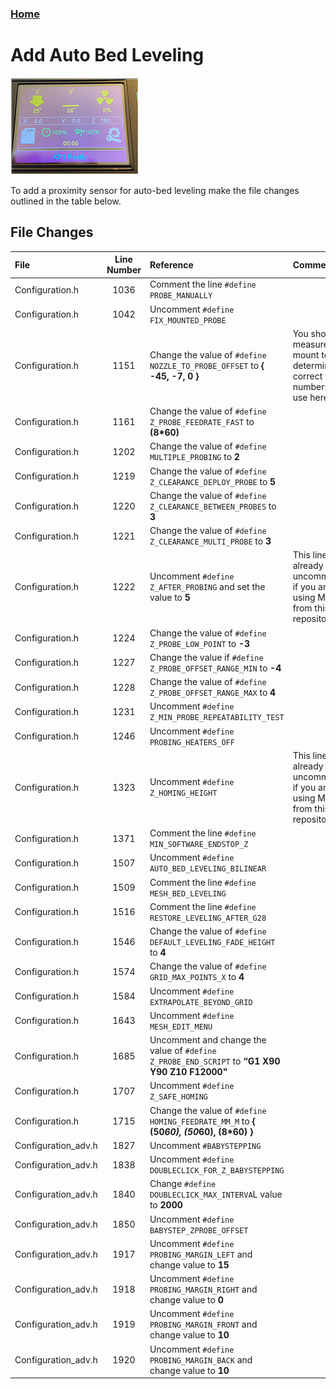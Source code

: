 ### [Home](https://3dp-tech.github.io/Kingroon-KP3/)

# Add Auto Bed Leveling
![](https://github.com/3DP-Tech/Kingroon-KP3/raw/main/Images/screen-205.png)

To add a proximity sensor for auto-bed leveling make the file changes outlined in the table below.

## File Changes

|File|Line Number|Reference|Comment|
|:-|:-:|:-|:-|
|Configuration.h|1036|Comment the line `#define PROBE_MANUALLY`||
|Configuration.h|1042|Uncomment `#define FIX_MOUNTED_PROBE`||
|Configuration.h|1151|Change the value of `#define NOZZLE_TO_PROBE_OFFSET` to **{ -45, -7, 0 }**|You should measure your mount to determine the correct numbers to use here.|
|Configuration.h|1161|Change the value of `#define Z_PROBE_FEEDRATE_FAST` to **(8*60)**||
|Configuration.h|1202|Change the value of `#define MULTIPLE_PROBING` to **2**||
|Configuration.h|1219|Change the value of `#define Z_CLEARANCE_DEPLOY_PROBE` to **5**||
|Configuration.h|1220|Change the value of `#define Z_CLEARANCE_BETWEEN_PROBES` to **3**||
|Configuration.h|1221|Change the value of `#define Z_CLEARANCE_MULTI_PROBE` to **3**||
|Configuration.h|1222|Uncomment `#define Z_AFTER_PROBING` and set the value to **5**|This line is already uncommented if you are using Marlin from this repository.|
|Configuration.h|1224|Change the value of `#define Z_PROBE_LOW_POINT` to **-3**||
|Configuration.h|1227|Change the value if `#define Z_PROBE_OFFSET_RANGE_MIN` to **-4**||
|Configuration.h|1228|Change the value of `#define Z_PROBE_OFFSET_RANGE_MAX` to **4**||
|Configuration.h|1231|Uncomment `#define Z_MIN_PROBE_REPEATABILITY_TEST`||
|Configuration.h|1246|Uncomment `#define PROBING_HEATERS_OFF`||
|Configuration.h|1323|Uncomment `#define Z_HOMING_HEIGHT`|This line is already uncommented if you are using Marlin from this repository.|
|Configuration.h|1371|Comment the line `#define MIN_SOFTWARE_ENDSTOP_Z`||
|Configuration.h|1507|Uncomment `#define AUTO_BED_LEVELING_BILINEAR`||
|Configuration.h|1509|Comment the line `#define MESH_BED_LEVELING`||
|Configuration.h|1516|Comment the line `#define RESTORE_LEVELING_AFTER_G28`||
|Configuration.h|1546|Change the value of `#define DEFAULT_LEVELING_FADE_HEIGHT` to **4**||
|Configuration.h|1574|Change the value of `#define GRID_MAX_POINTS_X` to **4**||
|Configuration.h|1584|Uncomment `#define EXTRAPOLATE_BEYOND_GRID`||
|Configuration.h|1643|Uncomment `#define MESH_EDIT_MENU`||
|Configuration.h|1685|Uncomment and change the value of `#define Z_PROBE_END_SCRIPT` to **“G1 X90 Y90 Z10 F12000"**||
|Configuration.h|1707|Uncomment `#define Z_SAFE_HOMING`||
|Configuration.h|1715|Change the value of `#define HOMING_FEEDRATE_MM_M` to **{ (50*60), (50*60), (8*60) }**||
|Configuration_adv.h|1827|Uncomment `#BABYSTEPPING`||
|Configuration_adv.h|1838|Uncomment  `#define DOUBLECLICK_FOR_Z_BABYSTEPPING`||
|Configuration_adv.h|1840|Change `#define DOUBLECLICK_MAX_INTERVA`L value to **2000**||
|Configuration_adv.h|1850|Uncomment `#define BABYSTEP_ZPROBE_OFFSET`||
|Configuration_adv.h|1917|Uncomment `#define PROBING_MARGIN_LEFT` and change value to **15**||
|Configuration_adv.h|1918|Uncomment `#define PROBING_MARGIN_RIGHT` and change value to **0**||
|Configuration_adv.h|1919|Uncomment `#define PROBING_MARGIN_FRONT` and change value to **10**||
|Configuration_adv.h|1920|Uncomment `#define PROBING_MARGIN_BACK` and change value to **10**||
